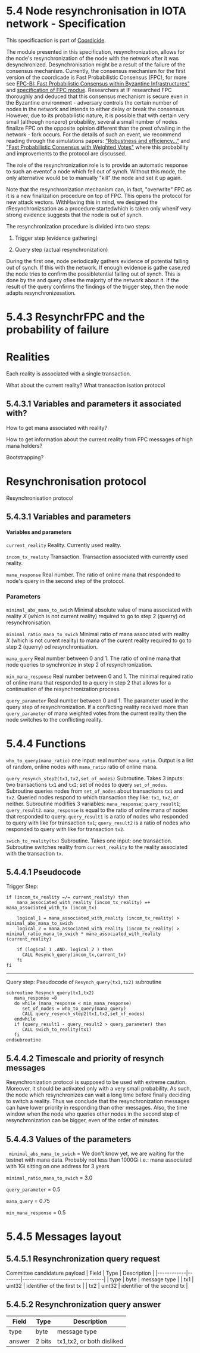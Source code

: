 


# 5.4 Node resynchronisation in IOTA network - Specification 




This specificaction is part of [Coordicide](https://coordicide.iota.org/).



The module presented in this specification, resynchronization, allows for the node's resynchronization of the node with the network after it was desynchronized. Desynchronisation might be a result of the failure of the consensus mechanism.  Currently, the consensus mechanism for the first version of the coordicade is Fast Probabilistic Consensus (FPC), for more see [FPC-BI: Fast Probabilistic Consensus within Byzantine Infrastructures"](https://arxiv.org/abs/1905.10895) and [specification of FPC modue](https://hackmd.io/s/HkFbpbTrU). Researchers at IF researched FPC thoroughly and deduced that this consensus mechanism is secure even in the Byzantine environment - adversary controls the certain number of nodes in the network and intends to either delay or break the consensus. However, due to its probabilistic nature, it is possible that with certain very small (although nonzero) probability, several a small number of nodes finalize FPC on the opposite opinion different than the prest ofvailing in the network - fork occurs. For the details of such an event, we recommend reading through the simulations papers:  ["Robustness and efficiency..."](https://arxiv.org/abs/1911.08787) and ["Fast Probabilistic Consensus with Weighted Votes"](https://www.overleaf.com/project/5e3a96c9ebfeb20001821bb5) where this probability and improvements to the protocol are discussed.



The role of the resynchronization role is to provide an automatic response to such an eventof a node which fell out of synch. Without this mode, the only alternative would be to manually "kill" the node and set it up again. 



Note that the resynchronization mechanism can, in fact, "overwrite" FPC as it is a new finalization procedure on top of FPC. This opens the protocol for new attack vectors. WithHaving this in mind, we designed the rResynchronizsation as a procedure startedwhich is taken only whenif very strong evidence suggests that the node is out of synch. 



The resynchronization procedure is divided into two steps:

1. Trigger step (evidence gathering)

2. Query step (actual resynchronization)



During the first one, node periodically gathers evidence of potential falling out of synch. If this with the network. If enough evidence is gathe case,red the node tries to confirm the possibletential falling out of synch. This is done by the and query ofies the majority of the network about it. If the result of the query confirms the findings of the trigger step, then the node adapts resynchronizesation. 








# 5.4.3 ResynchrFPC and the probability of failure

# Realities 

Each reality is associated with a single transaction. 

What about the current reality? What transaction isation protocol

## 5.4.3.1 Variables and parameters  it associated with?

How to get mana associated with reality?

How to get information about the current reality from FPC messages of high mana holders? 

Bootstrapping? 



# Resynchronisation protocol

Resynchronisation protocol

## 5.4.3.1 Variables and parameters 

#### Variables and parameters 






`current_reality` Reality. Currently used reality.



`incom_tx_reality` Transaction. Transaction associated with currently used reality. 



`mana_response` Real number. The ratio of online mana that responded to node's query in the second step of the protocol. 



### Parameters 







`minimal_abs_mana_to_swich` Minimal absolute value of mana associated with reality $X$ (which is not current reality) required to go to step 2 (querry) od resynchronisation. 


`minimal_ratio_mana_to_swich` Minimal ratio of mana associated with reality $X$ (which is not curent reality) to mana of the curent reality required to go to step 2 (querry) od resynchronisation. 


`mana_query`  Real number between 0 and 1. The ratio of online mana that node queries to synchronize in step 2 of resynchronization.



`min_mana_response` Real number between 0 and 1. The minimal required ratio of online mana that responded to a query in step 2 that allows for a continuation of the resynchronization process.



`query_parameter` Real number between 0 and 1. The parameter used in the query step of resynchronization. If a conflicting reality received more than `query_parameter` of mana weighted votes from the current reality then the node switches to the conflicting reality. 




# 5.4.4 Functions



`who_to_query(mana_ratio)`  one input: real number `mana_ratio`. Output is a list of random, online nodes with `mana_ratio` ratio of online mana.


`query_resynch_step2(tx1,tx2,set_of_nodes)` Subroutine. Takes 3 inputs: two transactions `tx1` and `tx2`; set of nodes to query `set_of_nodes`. Subroutine queries nodes from `set_of_nodes` about transactions `tx1` and `tx2`. Queried nodes respond to which transaction they like: `tx1`, `tx2`, or neither. Subroutine modifies 3 variables: `mana_response`; `query_result1`; `query_result2`. `mana_response` is equal to the ratio of online mana of nodes that responded to query. `query_result1` is a ratio of nodes who responded to query with like for transaction `tx1`; `query_result2` is a ratio of nodes who responded to query with like for transaction `tx2`.


 `swich_to_reality(tx)` Subroutine. Takes one input: one transaction. Subroutine switches reality from `current_reality` to the reality associated with the transaction `tx`. 





## 5.4.4.1 Pseudocode

Trigger Step:
```
if (incom_tx_reality =/= current_reality) then
    mana_associated_with_reality (incom_tx_reality) =+ mana_associated_with_tx (incom_tx)
    
    logical_1 = mana_associated_with_reality (incom_tx_reality) >  minimal_abs_mana_to_swich
    logical_2 = mana_associated_with_reality (incom_tx_reality) >  minimal_ratio_mana_to_swich * mana_associated_with_reality (current_reality) 
   
    if (logical_1 .AND. logical_2 ) then
      CALL Resynch_query(incom_tx,current_tx)
    fi   
fi
```
<!--- 
if (local_time mod timestep) then
    for con_real in conflicting_realities
        tx1 = reality_identifier(con_real) 
        tx2 = reality_identifier(curent_reality)
        t_0 = max(timestamp(tx1),timestamp(tx2))
        if (issued_mana(con_real,t_0,local_time) -issued_mana(curent_reality,t_0,local_time) > trigger_parameter) then 
           CALL Resynch_query(tx1,tx2)
        fi
     endfor
fi
-->


--------------------------------
Query step: 
Pseudocode of `Resynch_query(tx1,tx2)` subroutine

```
subroutine Resynch_query(tx1,tx2) 
   mana_response =0
   do while (mana_response < min_mana_response)
      set_of_nodes = who_to_query(mana_query)
      CALL query_resynch_step2(tx1,tx2,set_of_nodes)
   endwhile
   if (query_result1 - query_result2 > query_parameter) then
      CALL swich_to_reality(tx1)
   fi
endsubroutine   
```

## 5.4.4.2 Timescale and priority of resynch messages

Resynchronization protocol is supposed to be used with extreme caution. Moreover, it should be activated only with a very small probability. As such, the node which resynchronizes can wait a long time before finally deciding to switch a reality. Thus we conclude that the resynchronization messages can have lower priority in responding than other messages. Also, the time window when the node who queries other nodes in the second step of resynchronization can be bigger, even of the order of minutes. 





## 5.4.4.3 Values of the parameters

` minimal_abs_mana_to_swich` = We don't know yet, we are waiting for the testnet with mana data. Probably not less than 1000Gi i.e.: mana associated with 1Gi sitting on one address for 3 years

`minimal_ratio_mana_to_swich` = 3.0


`query_parameter` = 0.5

`mana_query` = 0.75 

`min_mana_response` = 0.5





# 5.4.5 Messages layout




## 5.4.5.1 Resynchronization query request

Committee candidature payload
| Field      | Type   | Description                      |
|------------|--------|----------------------------------|
| type       | byte   | message type                     |
| tx1        | uint32 | identifier of the first tx       |
| tx2        | uint32 | identifier of the second tx      |



## 5.4.5.2 Resynchronization query answer


| Field      | Type          | Description                      |
|------------|---------------|----------------------------------|
| type       | byte          | message type                     |
| answer     | 2 bits        | tx1,tx2, or both disliked        |



<!--stackedit_data:
eyJkaXNjdXNzaW9ucyI6eyJVNHJMbzBKa2owc3NTOTE0Ijp7In
RleHQiOiJFYWNoIHJlYWxpdHkgaXMgYXNzb2NpYXRlZCB3aXRo
IGEgc2luZ2xlIHRyYW5zYWN0aW9uLiBcblxuV2hhdCBhYm91dC
B0aGUgY3VycmVudOKApiIsInN0YXJ0IjozNTY1LCJlbmQiOjM4
NDF9LCJYWk9Qa041VWhnbU1wR3V4Ijp7InRleHQiOiJgaW5jb2
1fdHhfcmVhbGl0eWAgVHJhbnNhY3Rpb24uIFRyYW5zYWN0aW9u
IGFzc29jaWF0ZWQgd2l0aCBjdXJyZW50bHkgdXNlZCByZWFs4o
CmIiwic3RhcnQiOjQwNjcsImVuZCI6NDE1MH0sInFZQXdtTWUx
ZlNpbmh6ZE0iOnsidGV4dCI6Im1lc3NhZ2UgdHlwZSAgICAgIC
AgICAgICAgICAgICAgIHxcbnwiLCJzdGFydCI6ODQ3OSwiZW5k
Ijo4NDc5fSwieHBOdWs4MDdRQUw2bnNNViI6eyJzdGFydCI6MT
YzNywiZW5kIjoxNjU0LCJ0ZXh0IjoiZmVsbCBvdXQgb2Ygc3lu
Y2gifSwiSUpubDlqUTRKMWlpNHR1ViI6eyJzdGFydCI6MTcxNy
wiZW5kIjoxNzIzLCJ0ZXh0IjoiXCJraWxsXCIifSwiR0o3Q25p
dDZXVms3UkxKbyI6eyJzdGFydCI6MTg0NSwiZW5kIjoxODU3LC
J0ZXh0IjoiZmluYWxpemF0aW9uIn0sIkVLdWxrend6UENtUkhC
eEciOnsic3RhcnQiOjIyNDgsImVuZCI6MjY1NiwidGV4dCI6Ik
R1cmluZyB0aGUgZmlyc3Qgb25lLCBub2RlIHBlcmlvZGljYWxs
eSBnYXRoZXJzIGV2aWRlbmNlIG9mIHBvdGVudGlhbCBmYWxsaW
5nIG/igKYifSwiYjZ1WHFrdEtVSUc0c1JEdCI6eyJzdGFydCI6
MjgzNywiZW5kIjoyODQ2LCJ0ZXh0IjoiaXNhdGlvbiBwIn19LC
Jjb21tZW50cyI6eyJhYTdMNHUzd1pLMDdXeE9CIjp7ImRpc2N1
c3Npb25JZCI6IlU0ckxvMEprajBzc1M5MTQiLCJzdWIiOiJnaD
o1MDY2MTg0NCIsInRleHQiOiJXaGF0IGlzIHRoZSByZWFsdGlv
bnNoaXAgYmV0d2VlbiB0aGVzZSBxdWVzdGlvbnMgYW5kIHRoZS
BzcGVjPyIsImNyZWF0ZWQiOjE1OTYwOTQ2ODEzNDB9LCJya0sw
c0pBalppbGtxR0RRIjp7ImRpc2N1c3Npb25JZCI6IlhaT1BrTj
VVaGdtTXBHdXgiLCJzdWIiOiJnaDo1MDY2MTg0NCIsInRleHQi
OiJJIGRvbnQgdW5kZXJzdGFuZCB0aGlzIiwiY3JlYXRlZCI6MT
U5NjA5NDg0NTg1Mn0sIjB6ejNHSGRNYlhWZ1hiRkQiOnsiZGlz
Y3Vzc2lvbklkIjoicVlBd21NZTFmU2luaHpkTSIsInN1YiI6Im
doOjUwNjYxODQ0IiwidGV4dCI6Ik9iamVjdCB0eXBlIiwiY3Jl
YXRlZCI6MTU5NjA5NDkzMTExM30sIkJtU2xtYTBlSFowaWJCWF
ciOnsiZGlzY3Vzc2lvbklkIjoieHBOdWs4MDdRQUw2bnNNViIs
InN1YiI6ImdoOjY4MjUwMzUwIiwidGV4dCI6InNvdW5kcyBpbm
Zvcm1hbCIsImNyZWF0ZWQiOjE1OTc4MDE2MTk4MjR9LCJoNmw5
b2FxV2VlMnVaT2IzIjp7ImRpc2N1c3Npb25JZCI6IklKbmw5al
E0SjFpaTR0dVYiLCJzdWIiOiJnaDo2ODI1MDM1MCIsInRleHQi
OiJyZXN0YXJ0IiwiY3JlYXRlZCI6MTU5NzgwMTYzNTY2N30sIj
F4TWpiR05kMUppOWg0NEQiOnsiZGlzY3Vzc2lvbklkIjoiR0o3
Q25pdDZXVms3UkxKbyIsInN1YiI6ImdoOjY4MjUwMzUwIiwidG
V4dCI6IkZQQyBpcyBuZXZlciBkZWZpbmVkIGEgYXMgYSBmaW5h
bGl6YXRpb24gbWVjaGFuaXNtIiwiY3JlYXRlZCI6MTU5NzgwMj
QwNDYzOX0sInA0bDI4a09oOWNscE9qdEQiOnsiZGlzY3Vzc2lv
bklkIjoiRUt1bGt6d3pQQ21SSEJ4RyIsInN1YiI6ImdoOjY4Mj
UwMzUwIiwidGV4dCI6ImdyYW1tYXIiLCJjcmVhdGVkIjoxNTk3
ODAyNDM1NDE0fSwiVWUxY2VWR0xmNFlrQkdGZiI6eyJkaXNjdX
NzaW9uSWQiOiJiNnVYcWt0S1VJRzRzUkR0Iiwic3ViIjoiZ2g6
NjgyNTAzNTAiLCJ0ZXh0IjoiPyIsImNyZWF0ZWQiOjE1OTc4MD
I0NTU3MDl9fSwiaGlzdG9yeSI6Wy00ODAxODg3MDAsMTI0MTY5
ODA5NiwtMTc2ODQ4MDI2MiwtMzE1MDQwNTQwLC05MzUzMTQ1Mj
EsMTgxNzEzNTU1NCwtNjkwNTU2OTI0LC0xNTk4NzM5OTksLTcw
MDMyMzM2Nl19
-->